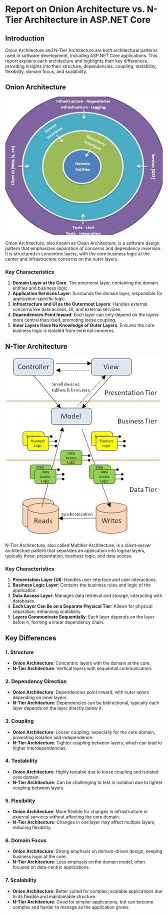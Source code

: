 # Report on Onion Architecture vs. N-Tier Architecture in ASP.NET Core

## Introduction

Onion Architecture and N-Tier Architecture are both architectural patterns used in software development, including ASP.NET Core applications. This report explains each architecture and highlights their key differences, providing insights into their structure, dependencies, coupling, testability, flexibility, domain focus, and scalability.

## Onion Architecture


![Onion-Architecture](/Onion-Architecture.png)

Onion Architecture, also known as Clean Architecture, is a software design pattern that emphasizes separation of concerns and dependency inversion. It is structured in concentric layers, with the core business logic at the center and infrastructure concerns on the outer layers.

### Key Characteristics

1. **Domain Layer at the Core**: The innermost layer, containing the domain entities and business logic.
2. **Application Services Layer**: Surrounds the domain layer, responsible for application-specific logic.
3. **Infrastructure and UI as the Outermost Layers**: Handles external concerns like data access, UI, and external services.
4. **Dependencies Point Inward**: Each layer can only depend on the layers more central than itself, promoting loose coupling.
5. **Inner Layers Have No Knowledge of Outer Layers**: Ensures the core business logic is isolated from external concerns.

## N-Tier Architecture

![N-Tier](/mvcNtier.jpg)

N-Tier Architecture, also called Multitier Architecture, is a client-server architecture pattern that separates an application into logical layers, typically three: presentation, business logic, and data access.

### Key Characteristics

1. **Presentation Layer (UI)**: Handles user interface and user interactions.
2. **Business Logic Layer**: Contains the business rules and logic of the application.
3. **Data Access Layer**: Manages data retrieval and storage, interacting with databases.
4. **Each Layer Can Be on a Separate Physical Tier**: Allows for physical separation, enhancing scalability.
5. **Layers Communicate Sequentially**: Each layer depends on the layer below it, forming a linear dependency chain.

## Key Differences

### 1. Structure

- **Onion Architecture**: Concentric layers with the domain at the core.
- **N-Tier Architecture**: Vertical layers with sequential communication.

### 2. Dependency Direction

- **Onion Architecture**: Dependencies point inward, with outer layers depending on inner layers.
- **N-Tier Architecture**: Dependencies can be bidirectional, typically each layer depends on the layer directly below it.

### 3. Coupling

- **Onion Architecture**: Looser coupling, especially for the core domain, promoting isolation and independence.
- **N-Tier Architecture**: Tighter coupling between layers, which can lead to higher interdependencies.

### 4. Testability

- **Onion Architecture**: Highly testable due to loose coupling and isolated core domain.
- **N-Tier Architecture**: Can be challenging to test in isolation due to tighter coupling between layers.

### 5. Flexibility

- **Onion Architecture**: More flexible for changes in infrastructure or external services without affecting the core domain.
- **N-Tier Architecture**: Changes in one layer may affect multiple layers, reducing flexibility.

### 6. Domain Focus

- **Onion Architecture**: Strong emphasis on domain-driven design, keeping business logic at the core.
- **N-Tier Architecture**: Less emphasis on the domain model, often focused on data-centric applications.

### 7. Scalability

- **Onion Architecture**: Better suited for complex, scalable applications due to its flexible and maintainable structure.
- **N-Tier Architecture**: Good for simpler applications, but can become complex and harder to manage as the application grows.

